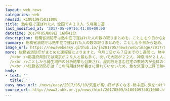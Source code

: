 ```yaml
---
layout: web_news
categories: web
newsid: k10010975011000
title: 熱中症で運ばれた人 全国で４２０人 ５月第１週
last_modified_at: '2017-05-09T16:41:00+09:00'
datetime: 2017年05月09日 16時41分
description: 総務省消防庁は熱中症で運ばれた人の数の取りまとめを、ことしも９日から始め、今月初めの１週間では、全国で４２０人余りと去年の同じ時期を上回ったことがわかりました。
summary: 総務省消防庁は熱中症で運ばれた人の数の取りまとめを、ことしも９日から始め、今月初めの１週間では、全国で４２０人余りと去年の同じ時期を上回ったことがわかりました。
image_url: https://newswebeasy.github.io/ja201705/news/web/image/2017/05/10/k10010975011000.jpg
more: 総務省消防庁がまとめた速報値によりますと、今月１日から７日までの１週間に、熱中症で病院に運ばれた人は全国で４２２人に上り、４１３人だった去年の同じ時期を、やや上回りました。<br
  /><br />都道府県別では東京が２９人と最も多く、次いで大阪が２２人、神奈川が２１人、福岡が２０人などとなっています。<br /><br />症状の程度は死亡が１人、入院が必要な中等症から重症が１３５人で、年齢別では６５歳以上が１９１人と全体の４５．３％を占めたほか、１８歳以上６５歳未満が１１８人、乳幼児を含む１８歳未満が１１３人でした。<br
  /><br />ことしから発生場所の分析結果も公表され、屋内外を含む住宅の敷地内が全体の３０．６％に当たる１２９人と最も多く、次いで屋外の駐車場や野外コンサート会場など屋外施設が２０．６％に当たる８７人、道路上が１１．８％に当たる５０人などとなっています。<br
  /><br />総務省消防庁は「この時期は体が暑さに慣れていないため、急な気温の上昇で熱中症になる。こまめに水分補給をするなど早めの対策を心がけてほしい」と話しています。
body:
- text: ''
  title: ''
easy_news_url: /news/easy/2017/05/10/気温が高い日が多くなる-熱中症に気をつけて/
source_url: http://www3.nhk.or.jp/news/html/20170509/k10010975011000.html
...
```

